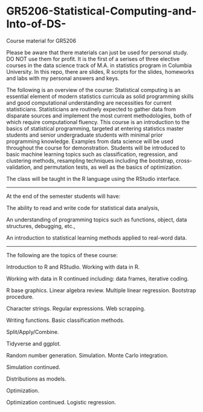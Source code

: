 # GR5206-Statistical-Computing-and-Into-of-DS-
Course material for GR5206

  Please be aware that there materials can just be used for personal study. DO NOT use them for profit.
  It is the first of a serises of three elective courses in the data science track of M.A. in statistics program in Columbia University.
  In this repo, there are slides, R scripts for the slides, homeworks and labs with my personal answers and keys.

The following is an overview of the course:
  Statistical computing is an essential element of modern statistics curricula as solid programming skills and good computational understanding are necessities for current statisticians. Statisticians are routinely expected to gather data from disparate sources and implement the most current methodologies, both of which require computational fluency. This course is an introduction to the basics of statistical programming, targeted at entering statistics master students and senior undergraduate students with minimal prior programming knowledge. Examples from data science will be used throughout the course for demonstration. Students will be introduced to basic machine learning topics such as classification, regression, and clustering methods, resampling techniques including the bootstrap, cross-validation, and permutation tests, as well as the basics of optimization.

The class will be taught in the R language using the RStudio interface.

-----------------------------------------------------------------------------------------------------------------------------
At the end of the semester students will have:

  The ability to read and write code for statistical data analysis,
  
  An understanding of programming topics such as functions, object, data structures, debugging, etc.,
  
  An introduction to statistical learning methods applied to real-word data.
  

------------------------------------------------------------------------------------------------------------------------------
The following are the topics of these course:

  Introduction to R and RStudio. Working with data in R.
  
  Working with data in R continued including: data frames, iterative coding.
  
  R base graphics. Linear algebra review. Multiple linear regression. Bootstrap procedure.
  
  Character strings. Regular expressions. Web scrapping.
  
  Writing functions. Basic classification methods.
  
  Split/Apply/Combine.
  
  Tidyverse and ggplot.
  
  Random number generation. Simulation. Monte Carlo integration.
  
  Simulation continued.
  
  Distributions as models.
  
  Optimization.
  
  Optimization continued. Logistic regression.
